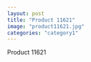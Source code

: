 ```yaml
---
layout: post
title: "Product 11621"
image: "product11621.jpg"
categories: "category1"
---
```

Product 11621
